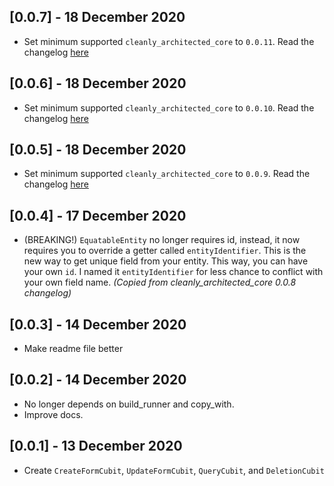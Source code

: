 ## [0.0.7] - 18 December 2020
- Set minimum supported `cleanly_architected_core` to `0.0.11`. Read the changelog [here](https://github.com/moseskarunia/cleanly-architected/blob/master/packages/cleanly_architected_core/CHANGELOG.md)

## [0.0.6] - 18 December 2020
- Set minimum supported `cleanly_architected_core` to `0.0.10`. Read the changelog [here](https://github.com/moseskarunia/cleanly-architected/blob/master/packages/cleanly_architected_core/CHANGELOG.md)

## [0.0.5] - 18 December 2020
- Set minimum supported `cleanly_architected_core` to `0.0.9`. Read the changelog [here](https://github.com/moseskarunia/cleanly-architected/blob/master/packages/cleanly_architected_core/CHANGELOG.md)

## [0.0.4] - 17 December 2020
- (BREAKING!) `EquatableEntity` no longer requires id, instead, it now requires you to override a getter called `entityIdentifier`. This is the new way to get unique field from your entity. This way, you can have your own `id`. I named it `entityIdentifier` for less chance to conflict with your own field name. _(Copied from cleanly_architected_core 0.0.8 changelog)_

## [0.0.3] - 14 December 2020
- Make readme file better

## [0.0.2] - 14 December 2020

- No longer depends on build_runner and copy_with.
- Improve docs.

## [0.0.1] - 13 December 2020

- Create `CreateFormCubit`, `UpdateFormCubit`, `QueryCubit`, and `DeletionCubit`